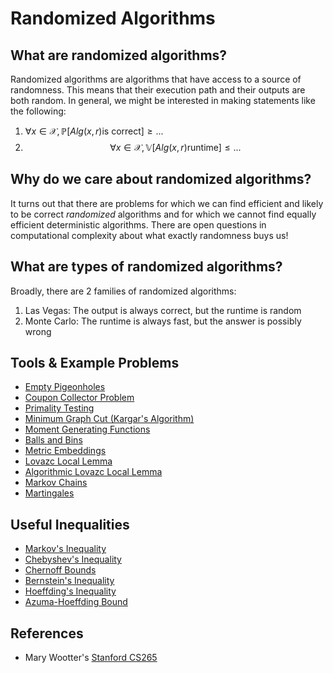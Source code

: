 # Randomized Algorithms

## What are randomized algorithms?

Randomized algorithms are algorithms that have access to a source of randomness. This means that
their execution path and their outputs are both random. In general, we might be interested
in making statements like the following:

1. $\forall x \in \mathcal{X}, \mathbb{P}[Alg(x, r) \text{is correct}] \geq ...$
2. $$\forall x \in \mathcal{X}, \mathbb{V}[Alg(x, r) \text{runtime}] \leq ...$$

## Why do we care about randomized algorithms?

It turns out that there are problems for which we can find efficient and likely to be
correct _randomized_ algorithms and for which we cannot find equally efficient deterministic 
algorithms. There are open questions in computational complexity about what exactly randomness
buys us!

## What are types of randomized algorithms?

Broadly, there are 2 families of randomized algorithms:

1. Las Vegas: The output is always correct, but the runtime is random
2. Monte Carlo: The runtime is always fast, but the answer is possibly wrong

## Tools & Example Problems

- [Empty Pigeonholes](randomized_algorithms/empty_pigeonholes.md)
- [Coupon Collector Problem](randomized_algorithms/coupons_collector_problem.md)
- [Primality Testing](randomized_algorithms/primality_testing.md)
- [Minimum Graph Cut (Kargar's Algorithm)](randomized_algorithms/kargars_algorithm.md)
- [Moment Generating Functions](probability/moment_generating_functions.md)
- [Balls and Bins](randomized_algorithms/balls_and_bins.md)
- [Metric Embeddings](randomized_algorithms/metric_embeddings.md)
- [Lovazc Local Lemma](randomized_algorithms/lovasz_local_lemma.md)
- [Algorithmic Lovazc Local Lemma](randomized_algorithms/algorithmic_lovasz_local_lemma.md)
- [Markov Chains](randomized_algorithms/markov_chains.md)
- [Martingales](randomized_algorithms/martingales.md)

## Useful Inequalities
- [Markov's Inequality](inequalities/markov_inequality.md)
- [Chebyshev's Inequality](inequalities/chebyshev_inequality.md)
- [Chernoff Bounds](inequalities/chernoff_bounds.md)
- [Bernstein's Inequality](inequalities/bernstein_inequality.md)
- [Hoeffding's Inequality](inequalities/hoeffding_inequality.md)
- [Azuma-Hoeffding Bound](inequalities/azuma_hoeffding_bound.md)

## References
- Mary Wootter's [Stanford CS265](https://web.stanford.edu/class/cs265/)